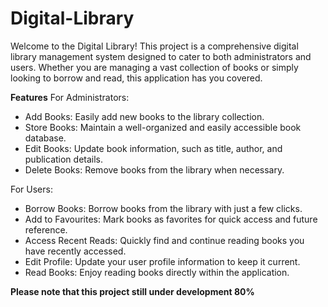 # Digital-Library
Welcome to the Digital Library! This project is a comprehensive digital library management system designed to cater to both administrators and users. Whether you are managing a vast collection of books or simply looking to borrow and read, this application has you covered.

**Features**
For Administrators:

- Add Books: Easily add new books to the library collection.
- Store Books: Maintain a well-organized and easily accessible book database.
- Edit Books: Update book information, such as title, author, and publication details.
- Delete Books: Remove books from the library when necessary.

For Users:

- Borrow Books: Borrow books from the library with just a few clicks.
- Add to Favourites: Mark books as favorites for quick access and future reference.
- Access Recent Reads: Quickly find and continue reading books you have recently accessed.
- Edit Profile: Update your user profile information to keep it current.
- Read Books: Enjoy reading books directly within the application.

**Please note that this project still under development 80%**

